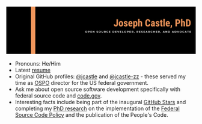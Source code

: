 ![banner](https://github.com/opensource-joe/opensource-joe/blob/main/Banner-new.png)

- Pronouns: He/Him
- Latest [resume](https://github.com/opensource-joe/opensource-joe/blob/main/Resume.pdf)
- Original GitHub profiles: [@jcastle](https://github.com/jcastle) and [@jcastle-zz](https://github.com/jcastle-zz) - these served my time as [OSPO](https://opensource.com/article/20/5/open-source-program-office) director for the US federal government.
- Ask me about open source software development specifically with federal source code and [code.gov](https://code.gov/).
- Interesting facts include being part of the inaugural [GitHub Stars](https://stars.github.com/) and completing my [PhD research](https://vtechworks.lib.vt.edu/bitstream/handle/10919/97952/Castle_JR_D_2020.pdf?sequence=1&isAllowed=y) on the implementation of the [Federal Source Code Policy](https://obamawhitehouse.archives.gov/sites/default/files/omb/memoranda/2016/m_16_21.pdf) and the publication of the People's Code.
